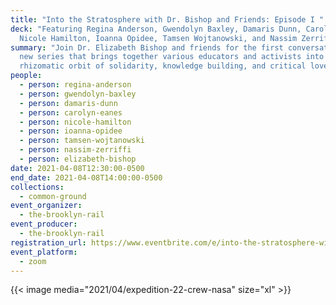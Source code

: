 ```yaml
---
title: "Into the Stratosphere with Dr. Bishop and Friends: Episode I "
deck: "Featuring Regina Anderson, Gwendolyn Baxley, Damaris Dunn, Carolyn Eanes,
  Nicole Hamilton, Ioanna Opidee, Tamsen Wojtanowski, and Nassim Zerriffi "
summary: "Join Dr. Elizabeth Bishop and friends for the first conversation in a
  new series that brings together various educators and activists into the
  rhizomatic orbit of solidarity, knowledge building, and critical love. "
people:
  - person: regina-anderson
  - person: gwendolyn-baxley
  - person: damaris-dunn
  - person: carolyn-eanes
  - person: nicole-hamilton
  - person: ioanna-opidee
  - person: tamsen-wojtanowski
  - person: nassim-zerriffi
  - person: elizabeth-bishop
date: 2021-04-08T12:30:00-0500
end_date: 2021-04-08T14:00:00-0500
collections:
  - common-ground
event_organizer:
  - the-brooklyn-rail
event_producer:
  - the-brooklyn-rail
registration_url: https://www.eventbrite.com/e/into-the-stratosphere-with-dr-bishop-and-friends-episode-i-tickets-148941908257
event_platform:
  - zoom
---
```

{{< image media="2021/04/expedition-22-crew-nasa" size="xl" >}}